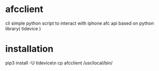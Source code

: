 # afcclient
cli simple python script to interact with iphone afc api based on python library( tidevice )




# installation

pip3 install -U tidevice\n
cp afcclient /usr/local/bin/
